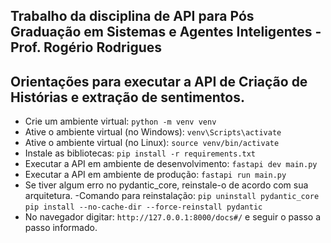 ## Trabalho da disciplina de API para Pós Graduação em Sistemas e Agentes Inteligentes - Prof. Rogério Rodrigues

## Orientações para executar a API de Criação de Histórias e extração de sentimentos.

- Crie um ambiente virtual: `python -m venv venv`
- Ative o ambiente virtual (no Windows): `venv\Scripts\activate`
- Ative o ambiente virtual (no Linux): `source venv/bin/activate`
- Instale as bibliotecas: `pip install -r requirements.txt`
- Executar a API em ambiente de desenvolvimento:
`fastapi dev main.py`
- Executar a API em ambiente de produção: `fastapi run main.py`
- Se tiver algum erro no pydantic_core, reinstale-o de acordo com sua arquitetura.
    -Comando para reinstalação: `pip uninstall pydantic_core`
                   `pip install --no-cache-dir --force-reinstall pydantic`
- No navegador digitar: `http://127.0.0.1:8000/docs#/` e seguir o passo a passo informado.

